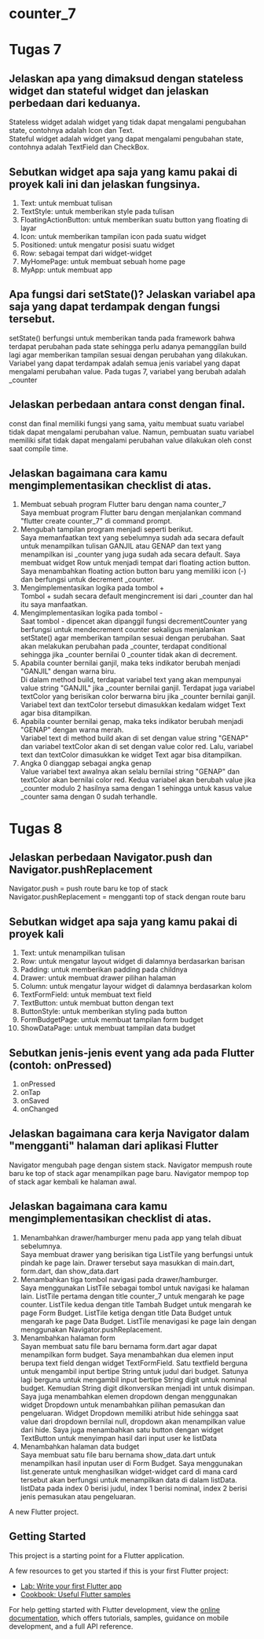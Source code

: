 # counter_7

# Tugas 7

## Jelaskan apa yang dimaksud dengan stateless widget dan stateful widget dan jelaskan perbedaan dari keduanya.
Stateless widget adalah widget yang tidak dapat mengalami pengubahan state, contohnya adalah Icon dan Text.<br>
Stateful widget adalah widget yang dapat mengalami pengubahan state, contohnya adalah TextField dan CheckBox.

## Sebutkan widget apa saja yang kamu pakai di proyek kali ini dan jelaskan fungsinya.
1. Text: untuk membuat tulisan
2. TextStyle: untuk memberikan style pada tulisan
3. FloatingActionButton: untuk memberikan suatu button yang floating di layar
4. Icon: untuk memberikan tampilan icon pada suatu widget
5. Positioned: untuk mengatur posisi suatu widget
6. Row: sebagai tempat dari widget-widget
7. MyHomePage: untuk membuat sebuah home page
8. MyApp: untuk membuat app

## Apa fungsi dari setState()? Jelaskan  variabel apa saja yang dapat terdampak dengan fungsi tersebut.
setState() berfungsi untuk memberikan tanda pada framework bahwa terdapat perubahan pada state sehingga perlu adanya pemanggilan build lagi agar memberikan tampilan sesuai dengan perubahan yang dilakukan.
Variabel yang dapat terdampak adalah semua jenis variabel yang dapat mengalami perubahan value.
Pada tugas 7, variabel yang berubah adalah _counter

## Jelaskan perbedaan antara const dengan final.
const dan final memiliki fungsi yang sama, yaitu membuat suatu variabel tidak dapat mengalami perubahan value.
Namun, pembuatan suatu variabel memiliki sifat tidak dapat mengalami perubahan value dilakukan oleh const saat compile time.

## Jelaskan bagaimana cara kamu mengimplementasikan checklist di atas.
1. Membuat sebuah program Flutter baru dengan nama counter_7<br>
Saya membuat program Flutter baru dengan menjalankan command "flutter create counter_7" di command prompt.
2. Mengubah tampilan program menjadi seperti berikut.<br>
Saya memanfaatkan text yang sebelumnya sudah ada secara default untuk menampilkan tulisan GANJIL atau GENAP dan text yang menampilkan isi _counter yang juga sudah ada secara default.
Saya membuat widget Row untuk menjadi tempat dari floating action button.
Saya menambahkan floating action button baru yang memiliki icon (-) dan berfungsi untuk decrement _counter.
3. Mengimplementasikan logika pada tombol +<br>
Tombol + sudah secara default mengincrement isi dari _counter dan hal itu saya manfaatkan.
4. Mengimplementasikan logika pada tombol -<br>
Saat tombol - dipencet akan dipanggil fungsi decrementCounter yang berfungsi untuk mendecrement counter sekaligus menjalankan setState() agar memberikan tampilan sesuai dengan perubahan. Saat akan melakukan perubahan pada _counter, terdapat conditional sehingga jika _counter bernilai 0 _counter tidak akan di decrement.
5. Apabila counter bernilai ganjil, maka teks indikator berubah menjadi "GANJIL" dengan warna biru.<br>
Di dalam method build, terdapat variabel text yang akan mempunyai value string "GANJIL" jika _counter bernilai ganjil.
Terdapat juga variabel textColor yang berisikan color berwarna biru jika _counter bernilai ganjil.
Variabel text dan textColor tersebut dimasukkan kedalam widget Text agar bisa ditampilkan.
6. Apabila counter bernilai genap, maka teks indikator berubah menjadi "GENAP" dengan warna merah.<br>
Variabel text di method build akan di set dengan value string "GENAP" dan variabel textColor akan di set dengan value color red.
Lalu, variabel text dan textColor dimasukkan ke widget Text agar bisa ditampilkan.
7. Angka 0 dianggap sebagai angka genap<br>
Value variabel text awalnya akan selalu bernilai string "GENAP" dan textColor akan bernilai color red. Kedua variabel akan berubah value jika _counter modulo 2 hasilnya sama dengan 1 sehingga untuk kasus value _counter sama dengan 0 sudah terhandle.


# Tugas 8
## Jelaskan perbedaan Navigator.push dan Navigator.pushReplacement
Navigator.push = push route baru ke top of stack <br>
Navigator.pushReplacement = mengganti top of stack dengan route baru

## Sebutkan widget apa saja yang kamu pakai di proyek kali
1. Text: untuk menampilkan tulisan
2. Row: untuk mengatur layout widget di dalamnya berdasarkan barisan
3. Padding: untuk memberikan padding pada childnya
4. Drawer: untuk membuat drawer pilihan halaman
5. Column: untuk mengatur layour widget di dalamnya berdasarkan kolom
6. TextFormField: untuk membuat text field
7. TextButton: untuk membuat button dengan text
8. ButtonStyle: untuk memberikan styling pada button
9. FormBudgetPage: untuk membuat tampilan form budget
10. ShowDataPage: untuk membuat tampilan data budget

## Sebutkan jenis-jenis event yang ada pada Flutter (contoh: onPressed)
1. onPressed
2. onTap
3. onSaved
4. onChanged

## Jelaskan bagaimana cara kerja Navigator dalam "mengganti" halaman dari aplikasi Flutter
Navigator mengubah page dengan sistem stack. Navigator mempush route baru ke top of stack agar menampilkan page baru. Navigator mempop top of stack agar kembali ke halaman awal.

## Jelaskan bagaimana cara kamu mengimplementasikan checklist di atas.
1. Menambahkan drawer/hamburger menu pada app yang telah dibuat sebelumnya.<br>
Saya membuat drawer yang berisikan tiga ListTile yang berfungsi untuk pindah ke page lain. Drawer tersebut saya masukkan di main.dart, form.dart, dan show_data.dart
2. Menambahkan tiga tombol navigasi pada drawer/hamburger. <br>
Saya menggunakan ListTile sebagai tombol untuk navigasi ke halaman lain. ListTile pertama dengan title counter_7 untuk mengarah ke page counter. ListTile kedua dengan title Tambah Budget untuk mengarah ke page Form Budget. ListTile ketiga dengan title Data Budget untuk mengarah ke page Data Budget. ListTile menavigasi ke page lain dengan menggunakan Navigator.pushReplacement.
3. Menambahkan halaman form<br>
Sayan membuat satu file baru bernama form.dart agar dapat menampilkan form budget. Saya menambahkan dua elemen input berupa text field dengan widget TextFormField. Satu textfield berguna untuk mengambil input bertipe String untuk judul dari budget. Satunya lagi berguna untuk mengambil input bertipe String digit untuk nominal budget. Kemudian String digit dikonversikan menjadi int untuk disimpan. Saya juga menambahkan elemen dropdown dengan menggunakan widget Dropdown untuk menambahkan pilihan pemasukan dan pengeluaran. Widget Dropdown memiliki atribut hide sehingga saat value dari dropdown bernilai null, dropdown akan menampilkan value dari hide. Saya juga menambahkan satu button dengan widget TextButton untuk menyimpan hasil dari input user ke listData
4. Menambahkan halaman data budget<br>
Saya membuat satu file baru bernama show_data.dart untuk menampilkan hasil inputan user di Form Budget. Saya menggunakan list.generate untuk menghasilkan widget-widget card di mana card tersebut akan berfungsi untuk menampilkan data di dalam listData. listData pada index 0 berisi judul, index 1 berisi nominal, index 2 berisi jenis pemasukan atau pengeluaran.


A new Flutter project.

## Getting Started

This project is a starting point for a Flutter application.

A few resources to get you started if this is your first Flutter project:

- [Lab: Write your first Flutter app](https://docs.flutter.dev/get-started/codelab)
- [Cookbook: Useful Flutter samples](https://docs.flutter.dev/cookbook)

For help getting started with Flutter development, view the
[online documentation](https://docs.flutter.dev/), which offers tutorials,
samples, guidance on mobile development, and a full API reference.
